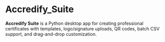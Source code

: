 # Accredify_Suite
**Accredify Suite** is a Python desktop app for creating professional certificates with templates, logo/signature uploads, QR codes, batch CSV support, and drag-and-drop customization.

